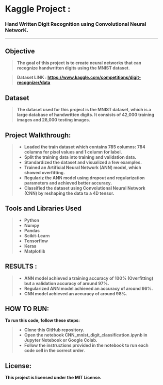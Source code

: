 # <b> Kaggle Project :
  <h3> Hand Written Digit Recognition using Convolutional Neural NetworK.
    
__________________
## Objective
> The goal of this project is to create neural networks that can recognize handwritten digits using the MNIST dataset.
    
> Dataset LINK : https://www.kaggle.com/competitions/digit-recognizer/data
    
## Dataset
> The dataset used for this project is the MNIST dataset, which is a large database of handwritten digits. It consists of 42,000 training images and 28,000 testing images.

## Project Walkthrough: 
  >* Loaded the train dataset which contains 785 columns: 784 columns for pixel values and 1 column for label.
  >* Split the training data into training and validation data.
  >* Standardized the dataset and visualized a few examples.
  >* Trained an Artificial Neural Network (ANN) model, which showed overfitting.
  >* Regulariz the ANN model using dropout and regularization parameters and achieved better accuracy.
  >* Classified the dataset using Convolutional Neural Network (CNN) by reshaping the data to a 4D tensor.
    
## Tools and Libraries Used
    
  >* Python
  >* Numpy
  >* Pandas
  >* Scikit-Learn
  >* Tensorflow
  >* Keras
  >* Matplotlib
    
## RESULTS : 
  >* ANN model achieved a training accuracy of 100% (Overfitting) but a validation accuracy of around 97%.
  >* Regularized ANN model achieved an accuracy of around 96%.
  >* CNN model achieved an accuracy of around 98%.


    
## HOW TO RUN:
To run this code, follow these steps:

>* Clone this GitHub repository.
>* Open the notebook CNN_mnist_digit_classification.ipynb in Jupyter Notebook or Google Colab.
>* Follow the instructions provided in the notebook to run each code cell in the correct order.
    
## License:
This project is licensed under the MIT License.
